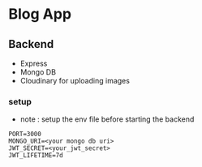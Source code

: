 # Blog App

## Backend

- Express
- Mongo DB
- Cloudinary for uploading images

### setup

- note : setup the env file before starting the backend

```
PORT=3000
MONGO_URI=<your mongo db uri>
JWT_SECRET=<your_jwt_secret>
JWT_LIFETIME=7d
```
